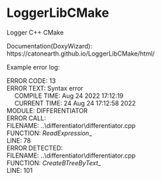 # LoggerLibCMake
Logger C++ CMake
<p>Documentation(DoxyWizard):  https://catonearth.github.io/LoggerLibCMake/html/<p>

<p>
Example error log:  
  
ERROR CODE: 13  
ERROR TEXT: Syntax error  
	&emsp; COMPILE TIME: Aug  24 2022 17:12:19  
	&emsp; CURRENT TIME: 24 Aug  24 17:12:58 2022  
	MODULE: DIFFERENTIATOR  
		ERROR CALL:  
			FILENAME: ..\differentiator\differentiator.cpp  
			FUNCTION: _ReadExpression__  
			LINE: 78  
		ERROR DETECTED:  
			FILENAME: ..\differentiator\differentiator.cpp  
			FUNCTION: _CreateBTreeByText__  
			LINE: 101  
<p>
